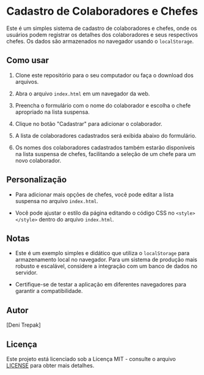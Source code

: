 # Cadastro de Colaboradores e Chefes

Este é um simples sistema de cadastro de colaboradores e chefes, onde os usuários podem registrar os detalhes dos colaboradores e seus respectivos chefes. Os dados são armazenados no navegador usando o `localStorage`.

## Como usar

1. Clone este repositório para o seu computador ou faça o download dos arquivos.

2. Abra o arquivo `index.html` em um navegador da web.

3. Preencha o formulário com o nome do colaborador e escolha o chefe apropriado na lista suspensa.

4. Clique no botão "Cadastrar" para adicionar o colaborador.

5. A lista de colaboradores cadastrados será exibida abaixo do formulário.

6. Os nomes dos colaboradores cadastrados também estarão disponíveis na lista suspensa de chefes, facilitando a seleção de um chefe para um novo colaborador.

## Personalização

- Para adicionar mais opções de chefes, você pode editar a lista suspensa no arquivo `index.html`.

- Você pode ajustar o estilo da página editando o código CSS no `<style></style>` dentro do arquivo `index.html`.

## Notas

- Este é um exemplo simples e didático que utiliza o `localStorage` para armazenamento local no navegador. Para um sistema de produção mais robusto e escalável, considere a integração com um banco de dados no servidor.

- Certifique-se de testar a aplicação em diferentes navegadores para garantir a compatibilidade.

## Autor

[Deni Trepak]

## Licença

Este projeto está licenciado sob a Licença MIT - consulte o arquivo [LICENSE](LICENSE) para obter mais detalhes.
